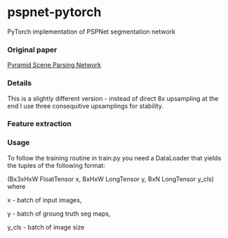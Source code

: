 # pspnet-pytorch
PyTorch implementation of PSPNet segmentation network


### Original paper

 [Pyramid Scene Parsing Network](https://arxiv.org/abs/1612.01105)
 
### Details

This is a slightly different version - instead of direct 8x upsampling at the end I use three consequitive upsamplings for stability. 

### Feature extraction

### Usage 

To follow the training routine in train.py you need a DataLoader that yields the tuples of the following format:

(Bx3xHxW FloatTensor x, BxHxW LongTensor y, BxN LongTensor y\_cls) where

x - batch of input images,

y - batch of groung truth seg maps,

y\_cls - batch of image size


